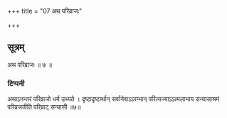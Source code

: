 +++
title = "07 अथ परिव्राजः"

+++
## सूत्रम्
अथ परिव्राजः ॥ ७ ॥  
### टिप्पनी
अथाऽनन्तरं परिव्राजो धर्म उच्यते । दृष्टादृष्टार्थान् सर्वानेवाऽऽरम्भान् परित्यज्याऽऽत्मलाभाय सन्यासाश्रमं परिव्रजतीति परिव्राट् सन्यासी ॥७॥  
